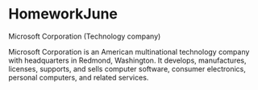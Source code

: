 # HomeworkJune


Microsoft Corporation (Technology company)

Microsoft Corporation is an American multinational technology company with headquarters in Redmond, Washington. It develops, manufactures, licenses, supports, and sells computer software, consumer electronics, personal computers, and related services.